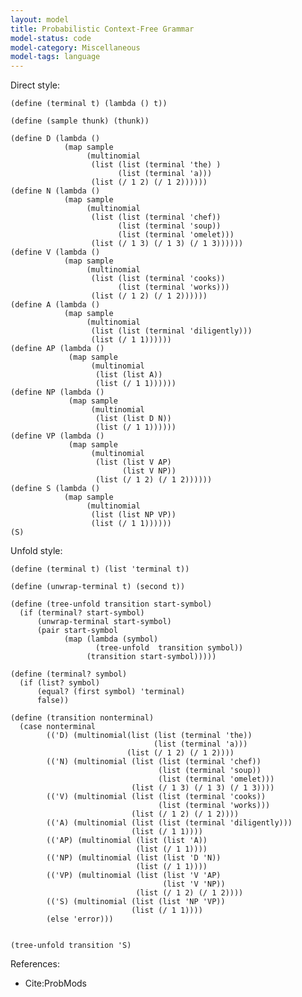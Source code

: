 ```yaml
---
layout: model
title: Probabilistic Context-Free Grammar
model-status: code
model-category: Miscellaneous
model-tags: language
---
```


Direct style:

    (define (terminal t) (lambda () t))
    
    (define (sample thunk) (thunk))
    
    (define D (lambda ()
                (map sample
                     (multinomial
                      (list (list (terminal 'the) ) 
                            (list (terminal 'a)))
                      (list (/ 1 2) (/ 1 2))))))
    (define N (lambda ()
                (map sample 
                     (multinomial
                      (list (list (terminal 'chef)) 
                            (list (terminal 'soup)) 
                            (list (terminal 'omelet)))
                      (list (/ 1 3) (/ 1 3) (/ 1 3))))))
    (define V (lambda ()
                (map sample
                     (multinomial
                      (list (list (terminal 'cooks)) 
                            (list (terminal 'works)))
                      (list (/ 1 2) (/ 1 2))))))                
    (define A (lambda ()
                (map sample
                     (multinomial
                      (list (list (terminal 'diligently)))
                      (list (/ 1 1))))))
    (define AP (lambda ()
                 (map sample
                      (multinomial
                       (list (list A))
                       (list (/ 1 1))))))
    (define NP (lambda ()
                 (map sample
                      (multinomial
                       (list (list D N))
                       (list (/ 1 1))))))
    (define VP (lambda ()
                 (map sample
                      (multinomial
                       (list (list V AP) 
                             (list V NP))
                       (list (/ 1 2) (/ 1 2))))))
    (define S (lambda ()
                (map sample 
                     (multinomial
                      (list (list NP VP))
                      (list (/ 1 1))))))
    (S)

Unfold style:

    (define (terminal t) (list 'terminal t))
    
    (define (unwrap-terminal t) (second t))
    
    (define (tree-unfold transition start-symbol)
      (if (terminal? start-symbol)
          (unwrap-terminal start-symbol)   
          (pair start-symbol 
                (map (lambda (symbol) 
                       (tree-unfold  transition symbol)) 
                     (transition start-symbol)))))
    
    (define (terminal? symbol)
      (if (list? symbol)
          (equal? (first symbol) 'terminal)
          false))
    
    (define (transition nonterminal)
      (case nonterminal
            (('D) (multinomial(list (list (terminal 'the)) 
                                    (list (terminal 'a)))
                              (list (/ 1 2) (/ 1 2))))
            (('N) (multinomial (list (list (terminal 'chef))
                                     (list (terminal 'soup)) 
                                     (list (terminal 'omelet)))
                               (list (/ 1 3) (/ 1 3) (/ 1 3))))
            (('V) (multinomial (list (list (terminal 'cooks)) 
                                     (list (terminal 'works)))
                               (list (/ 1 2) (/ 1 2))))                
            (('A) (multinomial (list (list (terminal 'diligently)))
                               (list (/ 1 1))))
            (('AP) (multinomial (list (list 'A))
                                (list (/ 1 1))))
            (('NP) (multinomial (list (list 'D 'N))
                                (list (/ 1 1))))
            (('VP) (multinomial (list (list 'V 'AP) 
                                      (list 'V 'NP))
                                (list (/ 1 2) (/ 1 2))))
            (('S) (multinomial (list (list 'NP 'VP))
                               (list (/ 1 1))))
            (else 'error)))
    
    
    (tree-unfold transition 'S)

References:

- Cite:ProbMods
